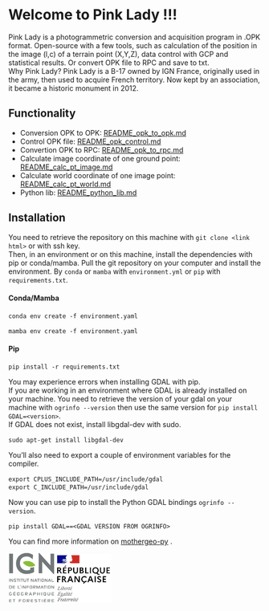 # Welcome to Pink Lady !!!

Pink Lady is a photogrammetric conversion and acquisition program in .OPK format. Open-source with a few tools, such as calculation of the position in the image (l,c) of a terrain point (X,Y,Z), data control with GCP and statistical results. Or convert OPK file to RPC and save to txt.  
Why Pink Lady? Pink Lady is a B-17 owned by IGN France, originally used in the army, then used to acquire French territory. Now kept by an association, it became a historic monument in 2012.

## Functionality

* Conversion OPK to OPK: [README_opk_to_opk.md](./README_opk_to_opk.md)
* Control OPK file: [README_opk_control.md](./README_opk_control.md)
* Convertion OPK to RPC: [README_opk_to_rpc.md](./README_opk_to_rpc.md)
* Calculate image coordinate of one ground point: [README_calc_pt_image.md](./README_calc_pt_image.md)
* Calculate world coordinate of one image point: [README_calc_pt_world.md](./README_calc_pt_world.md)
* Python lib: [README_python_lib.md](./README_python_lib.md)

## Installation

You need to retrieve the repository on this machine with ```git clone <link html>``` or with ssh key.  
Then, in an environment or on this machine, install the dependencies with pip or conda/mamba.
Pull the git repository on your computer and install the environment. By ```conda``` or ```mamba``` with ```environment.yml``` or ```pip``` with ```requirements.txt```.

#### Conda/Mamba
```
conda env create -f environment.yaml
```
```
mamba env create -f environment.yaml
```

#### Pip
```
pip install -r requirements.txt
```

You may experience errors when installing GDAL with pip.  
If you are working in an environment where GDAL is already installed on your machine. You need to retrieve the version of your gdal on your machine with ```ogrinfo --version``` then use the same version for ```pip install GDAL=<version>```.  
If GDAL does not exist, install libgdal-dev with sudo.
```
sudo apt-get install libgdal-dev
```
You’ll also need to export a couple of environment variables for the compiler.
```
export CPLUS_INCLUDE_PATH=/usr/include/gdal
export C_INCLUDE_PATH=/usr/include/gdal
```
Now you can use pip to install the Python GDAL bindings ```ogrinfo --version```.
```
pip install GDAL==<GDAL VERSION FROM OGRINFO>
```

You can find more information on [mothergeo-py](https://mothergeo-py.readthedocs.io/en/latest/development/how-to/gdal-ubuntu-pkg.html) .

![logo ign](docs/logo/logo_ign.png) ![logo fr](docs/logo/Republique_Francaise_Logo.png)